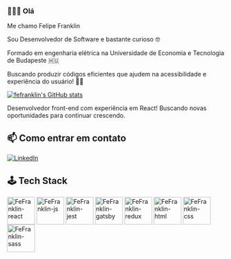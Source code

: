 ### 👋👨‍💻 Olá 

Me chamo Felipe Franklin

Sou Desenvolvedor de Software e bastante curioso 🤓

Formado em engenharia elétrica na Universidade de Economia e Tecnologia de Budapeste 🇭🇺

Buscando produzir códigos eficientes que ajudem na acessibilidade e experiência do usuário! 👨‍🎨

[![fefranklin's GitHub stats](https://github-readme-stats.vercel.app/api?username=fefranklin&theme=dark)](https://github.com/anuraghazra/github-readme-stats)

Desenvolvedor front-end com experiência em React! Buscando novas oportunidades para continuar crescendo.

## 📫 Como entrar em contato

[![LinkedIn](https://img.shields.io/badge/LinkedIn-0077B5?style=for-the-badge&logo=linkedin&logoColor=white)](https://www.linkedin.com/in/felipe-l-franklin/)

## 🕹️ Tech Stack

<div>
  <img align="center" alt="FeFranklin-react" height="64" width="64" src="https://cdn.jsdelivr.net/gh/devicons/devicon/icons/react/react-original.svg" />
  <img align="center" alt="FeFranklin-js" height="64" width="64" src="https://cdn.jsdelivr.net/gh/devicons/devicon/icons/javascript/javascript-original.svg" />
  <img align="center" alt="FeFranklin-jest" height="64" width="64" src="https://cdn.jsdelivr.net/gh/devicons/devicon/icons/jest/jest-plain.svg" />
  <img align="center" alt="FeFranklin-gatsby" height="64" width="64" src="https://cdn.jsdelivr.net/gh/devicons/devicon/icons/gatsby/gatsby-plain.svg" />
  <img align="center" alt="FeFranklin-redux" height="64" width="64" src="https://cdn.jsdelivr.net/gh/devicons/devicon/icons/redux/redux-original.svg" />
  <img align="center" alt="FeFranklin-html" height="64" width="64" src="https://cdn.jsdelivr.net/gh/devicons/devicon/icons/html5/html5-original.svg" />
  <img align="center" alt="FeFranklin-css" height="64" width="64" src="https://cdn.jsdelivr.net/gh/devicons/devicon/icons/css3/css3-original.svg" />
  <img align="center" alt="FeFranklin-sass" height="64" width="64" src="https://cdn.jsdelivr.net/gh/devicons/devicon/icons/sass/sass-original.svg" />
</div>






